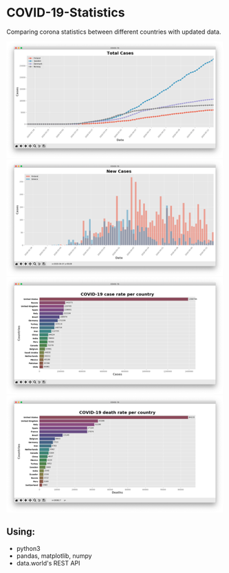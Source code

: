 # COVID-19-Statistics
Comparing corona statistics between different countries with updated data.

![total_cases](Images/total_cases.png)
![new_cases](Images/new_cases.png)
![most_cases](Images/most_cases.png)
![most_deaths](Images/most_deaths.png)

## Using:
* python3
* pandas, matplotlib, numpy
* data.world's REST API
